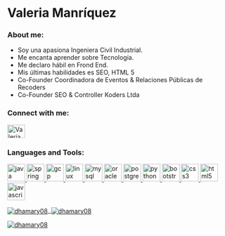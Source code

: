 # Valeria Manríquez 


### About me:

- Soy una apasiona Ingeniera Civil Industrial.
- Me encanta aprender sobre Tecnología.
- Me declaro hábil en Frond End.
- Mis últimas habilidades es SEO, HTML 5
- Co-Founder Coordinadora de Eventos & Relaciones Públicas de Recoders
- Co-Founder SEO & Controller Koders Ltda

<h3 align="left">Connect with me:</h3>
<p align="left">
<a href="https://linkedin.com/in/valeria-Manriquez" target="_blank"><img align="center" src="https://cdn.jsdelivr.net/npm/simple-icons@3.0.1/icons/linkedin.svg" alt="Valeria%20Manríquez" height="30" width="40" /></a>
</p>

<h3 align="left">Languages and Tools:</h3>
    <p align="left"> <a href="https://www.java.com" target="_blank"> <img
                src="https://devicons.github.io/devicon/devicon.git/icons/java/java-original-wordmark.svg" alt="java"
                width="40" height="40" /> </a> <a href="https://spring.io/" target="_blank"> <img
                src="https://www.vectorlogo.zone/logos/springio/springio-icon.svg" alt="spring" width="40"
                height="40" /> </a> </a> <a href="https://cloud.google.com" target="_blank"> <img
                src="https://www.vectorlogo.zone/logos/google_cloud/google_cloud-icon.svg" alt="gcp" width="40"
                height="40" /> </a> <a href="https://www.linux.org/" target="_blank"> <img
                src="https://devicons.github.io/devicon/devicon.git/icons/linux/linux-original.svg" alt="linux"
                width="40" height="40" /> </a> </a> <a href="https://www.mysql.com/" target="_blank"> <img
                src="https://devicons.github.io/devicon/devicon.git/icons/mysql/mysql-original-wordmark.svg" alt="mysql"
                width="40" height="40" /> </a> </a> <a href="https://www.oracle.com/" target="_blank"> <img
                src="https://devicons.github.io/devicon/devicon.git/icons/oracle/oracle-original.svg" alt="oracle"
                width="40" height="40" /> </a> <a href="https://www.postgresql.org" target="_blank"> <img
                src="https://devicons.github.io/devicon/devicon.git/icons/postgresql/postgresql-original-wordmark.svg"
                alt="postgresql" width="40" height="40" /> </a><a href="https://www.python.org" target="_blank"> <img
                src="https://devicons.github.io/devicon/devicon.git/icons/python/python-original.svg" alt="python"
                width="40" height="40" /> </a> <a href="https://getbootstrap.com" target="_blank"> <img
                src="https://devicons.github.io/devicon/devicon.git/icons/bootstrap/bootstrap-plain.svg" alt="bootstrap"
                width="40" height="40" /> </a> <a href="https://www.w3schools.com/css/" target="_blank"> <img
                src="https://devicons.github.io/devicon/devicon.git/icons/css3/css3-original-wordmark.svg" alt="css3"
                width="40" height="40" /> </a> <a href="https://www.w3.org/html/" target="_blank"> <img
                src="https://devicons.github.io/devicon/devicon.git/icons/html5/html5-original-wordmark.svg" alt="html5"
                width="40" height="40" /> </a> <a href="https://developer.mozilla.org/en-US/docs/Web/JavaScript"
            target="_blank"> <img
                src="https://devicons.github.io/devicon/devicon.git/icons/javascript/javascript-original.svg"
                alt="javascript" width="40" height="40" /> </p>

<p><img align="center" src="https://github-readme-stats.vercel.app/api/top-langs?username=dhamary08&show_icons=true&locale=en&theme=tokyonight&langs_count=3" alt="dhamary08" /> &nbsp;<img align="center" src="https://github-readme-stats.vercel.app/api?username=dhamary08&show_icons=true&locale=en&theme=tokyonight" alt="dhamary08" /></p>

<p><img align="center" src="https://github-readme-streak-stats.herokuapp.com/?user=dhamary08&theme=dark" alt="dhamary08" /></p>


